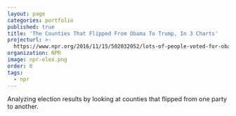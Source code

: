 ```yaml
---
layout: page
categories: portfolio
published: true
title: 'The Counties That Flipped From Obama To Trump, In 3 Charts'
projecturl: >-
  https://www.npr.org/2016/11/15/502032052/lots-of-people-voted-for-obama-and-trump-heres-where-in-3-charts
organization: NPR
image: npr-elex.png
order: 6
tags:
  - npr
---
```

Analyzing election results by looking at counties that flipped from one party to another. 
